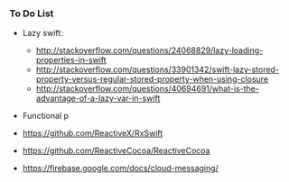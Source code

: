 ### To Do List

- Lazy swift:
  - http://stackoverflow.com/questions/24068829/lazy-loading-properties-in-swift
  - http://stackoverflow.com/questions/33901342/swift-lazy-stored-property-versus-regular-stored-property-when-using-closure
  - http://stackoverflow.com/questions/40694691/what-is-the-advantage-of-a-lazy-var-in-swift
  
- Functional p
- https://github.com/ReactiveX/RxSwift
- https://github.com/ReactiveCocoa/ReactiveCocoa
- https://firebase.google.com/docs/cloud-messaging/




